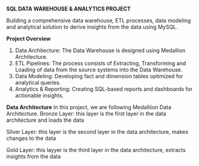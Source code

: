 **SQL DATA WAREHOUSE & ANALYTICS PROJECT**

Building a comprehensive data warehouse, ETL processes, data modeling and analytical solution to derive insights from the data using MySQL.

**Project Overview**
1. Data Architecture: The Data Warehouse is designed using Medallion Architecture.
2. ETL Pipelines: The process consists of Extracting, Transforming and Loading of data from the source systems into the Data Warehouse.
3. Data Modeling: Developing fact and dimension tables optimized for analytical queries.
4. Analytics & Reporting: Creating SQL-based reports and dashboards for actionable insights.

**Data Architecture**
In this project, we are following Medalliion Data Architecture.
Bronze Layer:
this layer is the first layer in the data architecture and loads the data

Silver Layer:
this layer is the second layer in the data architecture, makes changes to the data

Gold Layer:
this layyer is the third layer in the data architecture, extracts insights from the data

